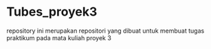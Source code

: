 # Tubes_proyek3
repository ini merupakan repositori yang dibuat untuk membuat tugas praktikum pada mata kuliah proyek 3
